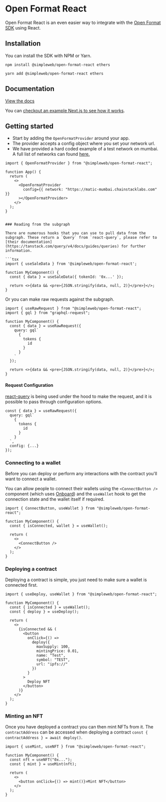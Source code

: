 # Open Format React

Open Format React is an even easier way to integrate with the [Open Format SDK](https://github.com/simpleweb/open-format/tree/main/sdks/open-format) using React.

## Installation

You can install the SDK with NPM or Yarn.

```shell
npm install @simpleweb/open-format-react ethers
```

```shell
yarn add @simpleweb/open-format-react ethers
```

## Documentation

[View the docs](https://docs.openformat.simpleweb.co.uk/sdk/react)

You can [checkout an example Next.js to see how it works](https://github.com/simpleweb/open-format/tree/main/examples/react-next).

## Getting started

- Start by adding the `OpenFormatProvider` around your app.
- The provider accepts a config object where you set your network url.
- We have provided a hard coded example of a test network on mumbai. A full list of networks can found [here.](https://chainlist.org/)

```tsx
import { OpenFormatProvider } from "@simpleweb/open-format-react";

function App() {
  return (
    <>
      <OpenFormatProvider
        config={{ network: "https://matic-mumbai.chainstacklabs.com" }}
      ></OpenFormatProvider>
    </>
  );
}
```

````

### Reading from the subgraph

There are numerous hooks that you can use to pull data from the subgraph. These return a `Query` from `react-query`, please refer to [their documentation](https://tanstack.com/query/v4/docs/guides/queries) for further information.

```tsx
import { useSaleData } from '@simpleweb/open-format-react';

function MyComponent() {
  const { data } = useSaleData({ tokenId: '0x...' });

  return <>{data && <pre>{JSON.stringify(data, null, 2)}</pre>}</>;
}
````

Or you can make raw requests against the subgraph.

```tsx
import { useRawRequest } from "@simpleweb/open-format-react";
import { gql } from "graphql-request";

function MyComponent() {
  const { data } = useRawRequest({
    query: gql`
      {
        tokens {
          id
        }
      }
    `
  });

  return <>{data && <pre>{JSON.stringify(data, null, 2)}</pre>}</>;
}
```

#### Request Configuration

[react-query](https://tanstack.com/query/v4/) is being used under the hood to make the request, and it is possible to pass through configuration options.

```tsx
const { data } = useRawRequest({
  query: gql`
    {
      tokens {
        id
      }
    }
  `,
  config: {...}
});
```

### Connecting to a wallet

Before you can deploy or perform any interactions with the contract you'll want to connect a wallet.

You can allow people to connect their wallets using the `<ConnectButton />` component (which uses [Onboard](https://www.blocknative.com/onboard)) and the `useWallet` hook to get the connection state and the wallet itself if required.

```tsx
import { ConnectButton, useWallet } from "@simpleweb/open-format-react";

function MyComponent() {
  const { isConnected, wallet } = useWallet();

  return (
    <>
      <ConnectButton />
    </>
  );
}
```

### Deploying a contract

Deploying a contract is simple, you just need to make sure a wallet is connected first.

```tsx
import { useDeploy, useWallet } from "@simpleweb/open-format-react";

function MyComponent() {
  const { isConnected } = useWallet();
  const { deploy } = useDeploy();

  return (
    <>
      {isConnected && (
        <button
          onClick={() =>
            deploy({
              maxSupply: 100,
              mintingPrice: 0.01,
              name: "Test",
              symbol: "TEST",
              url: "ipfs://"
            })
          }
        >
          Deploy NFT
        </button>
      )}
    </>
  );
}
```

### Minting an NFT

Once you have deployed a contract you can then mint NFTs from it. The `contractAddress` can be accessed when deploying a contract `const { contractAddress } = await deploy()`.

```tsx
import { useMint, useNFT } from "@simpleweb/open-format-react";

function MyComponent() {
  const nft = useNFT("0x...");
  const { mint } = useMint(nft);

  return (
    <>
      <button onClick={() => mint()}>Mint NFT</button>
    </>
  );
}
```
